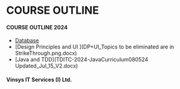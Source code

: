 # COURSE  OUTLINE
#### COURSE OUTLINE 2024
* [Database](TDITC-2024_DatabaseCurriculum-060524-1343-134.doc)
* [Design Principles and UI ](DP+UI_Topics to be eliminated are in StrikeThrough.png.docx)
* [Java and TDD](TDITC-2024-JavaCurriculum080524 Updated_Jul_15_V2.docx)
#### Vinsys IT Services (I) Ltd.